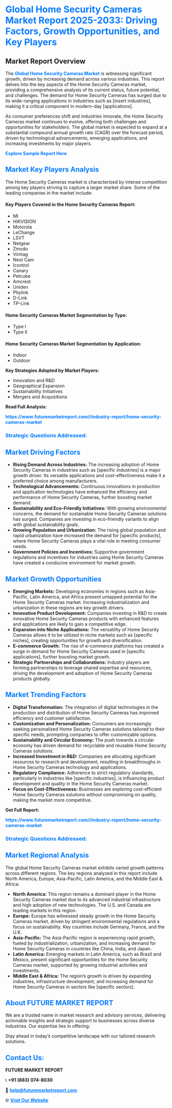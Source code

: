 <h1 style="color: #007BFF;">Global Home Security Cameras Market Report 2025-2033: Driving Factors, Growth Opportunities, and Key Players</h1>

<section id="overview">
<h2>Market Report Overview</h2>
<p>The <a href="https://www.futuremarketreport.com//industry-report/home-security-cameras-market" style="color: #007BFF; text-decoration: none;"><strong>Global Home Security Cameras Market</strong></a> is witnessing significant growth, driven by increasing demand across various industries. This report delves into the key aspects of the Home Security Cameras market, providing a comprehensive analysis of its current status, future potential, and challenges. The demand for Home Security Cameras has surged due to its wide-ranging applications in industries such as [insert industries], making it a critical component in modern-day [applications].</p>
<p>As consumer preferences shift and industries innovate, the Home Security Cameras market continues to evolve, offering both challenges and opportunities for stakeholders. The global market is expected to expand at a substantial compound annual growth rate (CAGR) over the forecast period, driven by technological advancements, emerging applications, and increasing investments by major players.</p>
</section>

<section id="overview">
<p><a href="https://www.futuremarketreport.com//request-sample/reportId=85733" style="color: #007BFF; text-decoration: none;"><strong>Explore Sample Report Here</strong></a></p>
</section>

<section id="key-players">
<h2 style="color: #007BFF;">Market Key Players Analysis</h2>
<p>The Home Security Cameras market is characterized by intense competition among key players striving to capture a larger market share. Some of the leading companies in the market include:</p>
<h4>Key Players Covered in the Home Security Cameras Report:</h4>
<ul><li>MI</li><li>HIKVISION</li><li>Motorola</li><li>LeChange</li><li>LSVT</li><li>Netgear</li><li>Zmodo</li><li>Vimtag</li><li>Nest Cam</li><li>Icontrol</li><li>Canary</li><li>Petcube</li><li>Amcrest</li><li>Uniden</li><li>Phylink</li><li>D-Link</li><li>TP-Link</li></ul>
<h4>Home Security Cameras Market Segmentation by Type:</h4>
<ul><li>Type I</li><li>Type II</li></ul>

<h4>Home Security Cameras Market Segmentation by Application:</h4>
<ul><li>Indoor</li><li>Outdoor</li></ul>
<p><strong>Key Strategies Adopted by Market Players:</strong></p>
<ul>
<li>Innovation and R&D</li>
<li>Geographical Expansion</li>
<li>Sustainability Initiatives</li>
<li>Mergers and Acquisitions</li>
</ul>
</section>

<section>
<p><strong>Read Full Analysis: </strong></p><a href="https://www.futuremarketreport.com//industry-report/home-security-cameras-market" style="color: #007BFF; text-decoration: none;"><strong>https://www.futuremarketreport.com//industry-report/home-security-cameras-market</strong></a>
<h3 style="color: #007BFF;">Strategic Questions Addressed:</h3>
</section>

<section id="driving-factors">
<h2 style="color: #007BFF;">Market Driving Factors</h2>
<ul>
<li><strong>Rising Demand Across Industries:</strong> The increasing adoption of Home Security Cameras in industries such as [specific industries] is a major growth driver. Its versatile applications and cost-effectiveness make it a preferred choice among manufacturers.</li>
<li><strong>Technological Advancements:</strong> Continuous innovations in production and application technologies have enhanced the efficiency and performance of Home Security Cameras, further boosting market demand.</li>
<li><strong>Sustainability and Eco-Friendly Initiatives:</strong> With growing environmental concerns, the demand for sustainable Home Security Cameras solutions has surged. Companies are investing in eco-friendly variants to align with global sustainability goals.</li>
<li><strong>Growing Population and Urbanization:</strong> The rising global population and rapid urbanization have increased the demand for [specific products], where Home Security Cameras plays a vital role in meeting consumer needs.</li>
<li><strong>Government Policies and Incentives:</strong> Supportive government regulations and incentives for industries using Home Security Cameras have created a conducive environment for market growth.</li>
</ul>
</section>

<section id="growth-opportunities">
<h2 style="color: #007BFF;">Market Growth Opportunities</h2>
<ul>
<li><strong>Emerging Markets:</strong> Developing economies in regions such as Asia-Pacific, Latin America, and Africa present untapped potential for the Home Security Cameras market. Increasing industrialization and urbanization in these regions are key growth drivers.</li>
<li><strong>Innovative Product Development:</strong> Companies investing in R&D to create innovative Home Security Cameras products with enhanced features and applications are likely to gain a competitive edge.</li>
<li><strong>Expansion into Niche Applications:</strong> The versatility of Home Security Cameras allows it to be utilized in niche markets such as [specific niches], creating opportunities for growth and diversification.</li>
<li><strong>E-commerce Growth:</strong> The rise of e-commerce platforms has created a surge in demand for Home Security Cameras used in [specific applications], further boosting market growth.</li>
<li><strong>Strategic Partnerships and Collaborations:</strong> Industry players are forming partnerships to leverage shared expertise and resources, driving the development and adoption of Home Security Cameras products globally.</li>
</ul>
</section>

<section id="trending-factors">
<h2 style="color: #007BFF;">Market Trending Factors</h2>
<ul>
<li><strong>Digital Transformation:</strong> The integration of digital technologies in the production and distribution of Home Security Cameras has improved efficiency and customer satisfaction.</li>
<li><strong>Customization and Personalization:</strong> Consumers are increasingly seeking personalized Home Security Cameras solutions tailored to their specific needs, prompting companies to offer customizable options.</li>
<li><strong>Sustainability and Circular Economy:</strong> The push towards a circular economy has driven demand for recyclable and reusable Home Security Cameras solutions.</li>
<li><strong>Increased Investment in R&D:</strong> Companies are allocating significant resources to research and development, resulting in breakthroughs in Home Security Cameras technology and applications.</li>
<li><strong>Regulatory Compliance:</strong> Adherence to strict regulatory standards, particularly in industries like [specific industries], is influencing product development and quality in the Home Security Cameras market.</li>
<li><strong>Focus on Cost-Effectiveness:</strong> Businesses are exploring cost-efficient Home Security Cameras solutions without compromising on quality, making the market more competitive.</li>
</ul>
</section>

<section>
<p><strong>Get Full Report: </strong></p><a href="https://www.futuremarketreport.com//industry-report/home-security-cameras-market" style="color: #007BFF; text-decoration: none;"><strong>https://www.futuremarketreport.com//industry-report/home-security-cameras-market</strong></a>
<h3 style="color: #007BFF;">Strategic Questions Addressed:</h3>
</section>


<section id="regional-analysis">
<h2 style="color: #007BFF;">Market Regional Analysis</h2>
<p>The global Home Security Cameras market exhibits varied growth patterns across different regions. The key regions analyzed in this report include North America, Europe, Asia-Pacific, Latin America, and the Middle East & Africa:</p>
<ul>
<li><strong>North America:</strong> This region remains a dominant player in the Home Security Cameras market due to its advanced industrial infrastructure and high adoption of new technologies. The U.S. and Canada are leading markets in this region.</li>
<li><strong>Europe:</strong> Europe has witnessed steady growth in the Home Security Cameras market, driven by stringent environmental regulations and a focus on sustainability. Key countries include Germany, France, and the U.K.</li>
<li><strong>Asia-Pacific:</strong> The Asia-Pacific region is experiencing rapid growth, fueled by industrialization, urbanization, and increasing demand for Home Security Cameras in countries like China, India, and Japan.</li>
<li><strong>Latin America:</strong> Emerging markets in Latin America, such as Brazil and Mexico, present significant opportunities for the Home Security Cameras market, supported by growing industrial activities and investments.</li>
<li><strong>Middle East & Africa:</strong> The region’s growth is driven by expanding industries, infrastructure development, and increasing demand for Home Security Cameras in sectors like [specific sectors].</li>
</ul>
</section>

<footer>
<h2 style="color: #007BFF;">About FUTURE MARKET REPORT</h2>
<p>We are a trusted name in market research and advisory services, delivering actionable insights and strategic support to businesses across diverse industries. Our expertise lies in offering:</p>

<p>Stay ahead in today’s competitive landscape with our tailored research solutions.</p>

<h2 style="color: #007BFF;">Contact Us:</h2>
<p><strong>FUTURE MARKET REPORT</strong></p>
<p>📞 <strong>+91 (883) 074-8030</strong></p>
<p>📧 <strong><a href="mailto:help@futuremarketreport.com" style="color: #007BFF;">help@futuremarketreport.com</a></strong></p>
<p>🌐 <strong><a href="https://www.futuremarketreport.com/" style="color: #007BFF;">Visit Our Website</a></strong></p>
</footer>